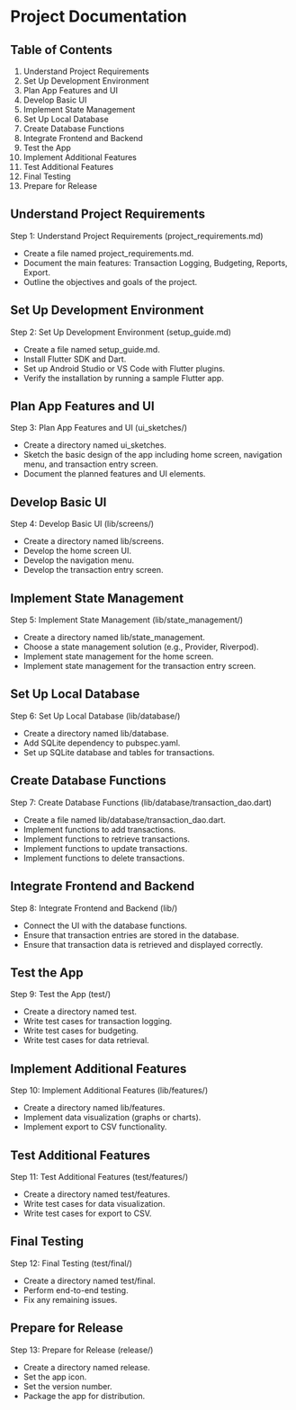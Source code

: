 # Project Documentation

## Table of Contents

1. Understand Project Requirements
2. Set Up Development Environment
3. Plan App Features and UI
4. Develop Basic UI
5. Implement State Management
6. Set Up Local Database
7. Create Database Functions
8. Integrate Frontend and Backend
9. Test the App
10. Implement Additional Features
11. Test Additional Features
12. Final Testing
13. Prepare for Release

## Understand Project Requirements

Step 1: Understand Project Requirements (project_requirements.md)
- Create a file named project_requirements.md.
- Document the main features: Transaction Logging, Budgeting, Reports, Export.
- Outline the objectives and goals of the project.

## Set Up Development Environment

Step 2: Set Up Development Environment (setup_guide.md)
- Create a file named setup_guide.md.
- Install Flutter SDK and Dart.
- Set up Android Studio or VS Code with Flutter plugins.
- Verify the installation by running a sample Flutter app.

## Plan App Features and UI

Step 3: Plan App Features and UI (ui_sketches/)
- Create a directory named ui_sketches.
- Sketch the basic design of the app including home screen, navigation menu, and transaction entry screen.
- Document the planned features and UI elements.

## Develop Basic UI

Step 4: Develop Basic UI (lib/screens/)
- Create a directory named lib/screens.
- Develop the home screen UI.
- Develop the navigation menu.
- Develop the transaction entry screen.

## Implement State Management

Step 5: Implement State Management (lib/state_management/)
- Create a directory named lib/state_management.
- Choose a state management solution (e.g., Provider, Riverpod).
- Implement state management for the home screen.
- Implement state management for the transaction entry screen.

## Set Up Local Database

Step 6: Set Up Local Database (lib/database/)
- Create a directory named lib/database.
- Add SQLite dependency to pubspec.yaml.
- Set up SQLite database and tables for transactions.

## Create Database Functions

Step 7: Create Database Functions (lib/database/transaction_dao.dart)
- Create a file named lib/database/transaction_dao.dart.
- Implement functions to add transactions.
- Implement functions to retrieve transactions.
- Implement functions to update transactions.
- Implement functions to delete transactions.

## Integrate Frontend and Backend

Step 8: Integrate Frontend and Backend (lib/)
- Connect the UI with the database functions.
- Ensure that transaction entries are stored in the database.
- Ensure that transaction data is retrieved and displayed correctly.

## Test the App

Step 9: Test the App (test/)
- Create a directory named test.
- Write test cases for transaction logging.
- Write test cases for budgeting.
- Write test cases for data retrieval.

## Implement Additional Features

Step 10: Implement Additional Features (lib/features/)
- Create a directory named lib/features.
- Implement data visualization (graphs or charts).
- Implement export to CSV functionality.

## Test Additional Features

Step 11: Test Additional Features (test/features/)
- Create a directory named test/features.
- Write test cases for data visualization.
- Write test cases for export to CSV.

## Final Testing

Step 12: Final Testing (test/final/)
- Create a directory named test/final.
- Perform end-to-end testing.
- Fix any remaining issues.

## Prepare for Release

Step 13: Prepare for Release (release/)
- Create a directory named release.
- Set the app icon.
- Set the version number.
- Package the app for distribution.
